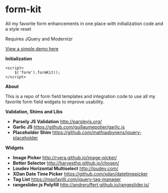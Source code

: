 # form-kit
All my favorite form enhancements in one place with initialization code and a style reset


Requires JQuery and Modernizr

[View a simple demo here](http://htmlpreview.github.io/?https://github.com/ninapavlich/form-kit/blob/master/example.html)

**Initialization**

    <script>
        $('form').formKit();
    </script>


**About**

This is a repo of form field templates and integration code to use all my favorite form field widgets to improve usability.

**Validation, Shims and Libs**
- **Parsely JS Validation** http://parsleyjs.org/
- **Garlic JS** https://github.com/guillaumepotier/garlic.js
- **Placeholder Shim** https://github.com/mathiasbynens/jquery-placeholder

**Widgets**
- **Image Picker** http://rvera.github.io/image-picker/
- **Better Selector** http://harvesthq.github.io/chosen/
- **Loudev Horizontal Multiselect** http://loudev.com/
- **XDan Date Time Picker** https://github.com/xdan/datetimepicker
- **Tag List** https://maxfavilli.com/jquery-tag-manager
- **rangeslider.js Polyfill** http://andreruffert.github.io/rangeslider.js/